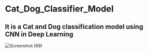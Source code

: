 # Cat_Dog_Classifier_Model
## It is a Cat and Dog classification model using CNN in Deep Learning

![Screenshot (69)](https://user-images.githubusercontent.com/71753065/119880685-1f630400-bf4a-11eb-8fca-9c56857f4306.png)
